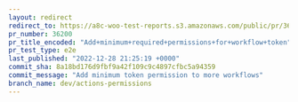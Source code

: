 ```yaml
---
layout: redirect
redirect_to: https://a8c-woo-test-reports.s3.amazonaws.com/public/pr/36200/e2e/index.html
pr_number: 36200
pr_title_encoded: "Add+minimum+required+permissions+for+workflow+token"
pr_test_type: e2e
last_published: "2022-12-28 21:25:19 +0000"
commit_sha: 8a18bd176d9fbf9a42f109c9c4897cfbc5a94359
commit_message: "Add minimum token permission to more workflows"
branch_name: dev/actions-permissions
---
```

